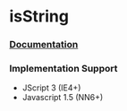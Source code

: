 # isString

### [Documentation](http://isstring.surge.sh/)

### Implementation Support
- JScript 3 (IE4+)
- Javascript 1.5 (NN6+)

